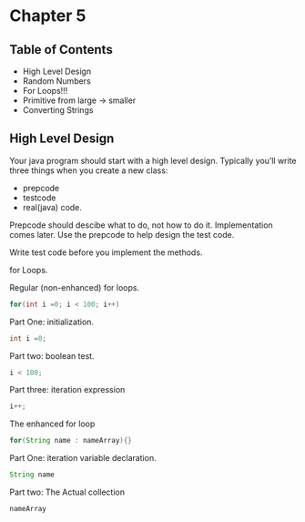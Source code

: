 # Chapter 5

## Table of Contents

- High Level Design
- Random Numbers
- For Loops!!!
- Primitive from large -> smaller
- Converting Strings

## High Level Design

Your java program should start with a high level design.
Typically you’ll write three things when you create a new class:

- prepcode
- testcode
- real(java) code.

Prepcode should descibe what to do, not how to do it. Implementation comes later.
Use the prepcode to help design the test code.

Write test code before you implement the methods.

for Loops.

Regular (non-enhanced) for loops.

```java
for(int i =0; i < 100; i++)
```

Part One: initialization.

```java
int i =0;
```

Part two: boolean test.

```java
i < 100;
```

Part three: iteration expression

```java
i++;
```

The enhanced for loop

```java
for(String name : nameArray){}
```

Part One: iteration variable declaration.

```java
String name
```

Part two: The Actual collection

```java
nameArray
```
